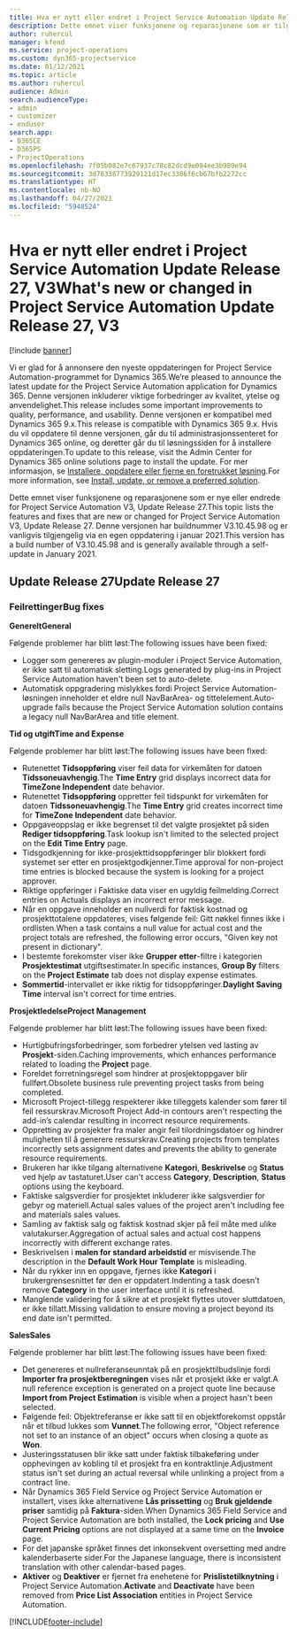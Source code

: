```yaml
---
title: Hva er nytt eller endret i Project Service Automation Update Release 27, V3
description: Dette emnet viser funksjonene og reparasjonene som er tilgjengelig i Project Service Automation Update Release 27, V3.
author: ruhercul
manager: kfend
ms.service: project-operations
ms.custom: dyn365-projectservice
ms.date: 01/12/2021
ms.topic: article
ms.author: ruhercul
audience: Admin
search.audienceType:
- admin
- customizer
- enduser
search.app:
- D365CE
- D365PS
- ProjectOperations
ms.openlocfilehash: 7f05b082e7c67937c78c82dcd9e094ee3b989e94
ms.sourcegitcommit: 3d78338773929121d17ec3386f6cb67bfb2272cc
ms.translationtype: HT
ms.contentlocale: nb-NO
ms.lasthandoff: 04/27/2021
ms.locfileid: "5948524"
---
```

# <a name="whats-new-or-changed-in-project-service-automation-update-release-27-v3"></a><span data-ttu-id="6b4da-103">Hva er nytt eller endret i Project Service Automation Update Release 27, V3</span><span class="sxs-lookup"><span data-stu-id="6b4da-103">What's new or changed in Project Service Automation Update Release 27, V3</span></span>

[!include [banner](../includes/psa-now-project-operations.md)]

<span data-ttu-id="6b4da-104">Vi er glad for å annonsere den nyeste oppdateringen for Project Service Automation-programmet for Dynamics 365.</span><span class="sxs-lookup"><span data-stu-id="6b4da-104">We’re pleased to announce the latest update for the Project Service Automation application for Dynamics 365.</span></span> <span data-ttu-id="6b4da-105">Denne versjonen inkluderer viktige forbedringer av kvalitet, ytelse og anvendelighet.</span><span class="sxs-lookup"><span data-stu-id="6b4da-105">This release includes some important improvements to quality, performance, and usability.</span></span> <span data-ttu-id="6b4da-106">Denne versjonen er kompatibel med Dynamics 365 9.x.</span><span class="sxs-lookup"><span data-stu-id="6b4da-106">This release is compatible with Dynamics 365 9.x.</span></span> <span data-ttu-id="6b4da-107">Hvis du vil oppdatere til denne versjonen, går du til administrasjonssenteret for Dynamics 365 online, og deretter går du til løsningssiden for å installere oppdateringen.</span><span class="sxs-lookup"><span data-stu-id="6b4da-107">To update to this release, visit the Admin Center for Dynamics 365 online solutions page to install the update.</span></span> <span data-ttu-id="6b4da-108">For mer informasjon, se [Installere, oppdatere eller fjerne en foretrukket løsning](/power-platform/admin/install-remove-preferred-solution).</span><span class="sxs-lookup"><span data-stu-id="6b4da-108">For more information, see [Install, update, or remove a preferred solution](/power-platform/admin/install-remove-preferred-solution).</span></span>

<span data-ttu-id="6b4da-109">Dette emnet viser funksjonene og reparasjonene som er nye eller endrede for Project Service Automation V3, Update Release 27.</span><span class="sxs-lookup"><span data-stu-id="6b4da-109">This topic lists the features and fixes that are new or changed for Project Service Automation V3, Update Release 27.</span></span> <span data-ttu-id="6b4da-110">Denne versjonen har buildnummer V3.10.45.98 og er vanligvis tilgjengelig via en egen oppdatering i januar 2021.</span><span class="sxs-lookup"><span data-stu-id="6b4da-110">This version has a build number of V3.10.45.98 and is generally available through a self-update in January 2021.</span></span>

## <a name="update-release-27"></a><span data-ttu-id="6b4da-111">Update Release 27</span><span class="sxs-lookup"><span data-stu-id="6b4da-111">Update Release 27</span></span>

### <a name="bug-fixes"></a><span data-ttu-id="6b4da-112">Feilrettinger</span><span class="sxs-lookup"><span data-stu-id="6b4da-112">Bug fixes</span></span>

<span data-ttu-id="6b4da-113">**Generelt**</span><span class="sxs-lookup"><span data-stu-id="6b4da-113">**General**</span></span>

<span data-ttu-id="6b4da-114">Følgende problemer har blitt løst:</span><span class="sxs-lookup"><span data-stu-id="6b4da-114">The following issues have been fixed:</span></span>

- <span data-ttu-id="6b4da-115">Logger som genereres av plugin-moduler i Project Service Automation, er ikke satt til automatisk sletting.</span><span class="sxs-lookup"><span data-stu-id="6b4da-115">Logs generated by plug-ins in Project Service Automation haven't been set to auto-delete.</span></span>
- <span data-ttu-id="6b4da-116">Automatisk oppgradering mislykkes fordi Project Service Automation-løsningen inneholder et eldre null NavBarArea- og tittelelement.</span><span class="sxs-lookup"><span data-stu-id="6b4da-116">Auto-upgrade fails because the Project Service Automation solution contains a legacy null NavBarArea and title element.</span></span>

<span data-ttu-id="6b4da-117">**Tid og utgift**</span><span class="sxs-lookup"><span data-stu-id="6b4da-117">**Time and Expense**</span></span>

<span data-ttu-id="6b4da-118">Følgende problemer har blitt løst:</span><span class="sxs-lookup"><span data-stu-id="6b4da-118">The following issues have been fixed:</span></span>

- <span data-ttu-id="6b4da-119">Rutenettet **Tidsoppføring** viser feil data for virkemåten for datoen **Tidssoneuavhengig**.</span><span class="sxs-lookup"><span data-stu-id="6b4da-119">The **Time Entry** grid displays incorrect data for **TimeZone Independent** date behavior.</span></span>
- <span data-ttu-id="6b4da-120">Rutenettet **Tidsoppføring** oppretter feil tidspunkt for virkemåten for datoen **Tidssoneuavhengig**.</span><span class="sxs-lookup"><span data-stu-id="6b4da-120">The **Time Entry** grid creates incorrect time for **TimeZone Independent** date behavior.</span></span>
- <span data-ttu-id="6b4da-121">Oppgaveoppslag er ikke begrenset til det valgte prosjektet på siden **Rediger tidsoppføring**.</span><span class="sxs-lookup"><span data-stu-id="6b4da-121">Task lookup isn't limited to the selected project on the **Edit Time Entry** page.</span></span>
- <span data-ttu-id="6b4da-122">Tidsgodkjenning for ikke-prosjekttidsoppføringer blir blokkert fordi systemet ser etter en prosjektgodkjenner.</span><span class="sxs-lookup"><span data-stu-id="6b4da-122">Time approval for non-project time entries is blocked because the system is looking for a project approver.</span></span>
- <span data-ttu-id="6b4da-123">Riktige oppføringer i Faktiske data viser en ugyldig feilmelding.</span><span class="sxs-lookup"><span data-stu-id="6b4da-123">Correct entries on Actuals displays an incorrect error message.</span></span>
- <span data-ttu-id="6b4da-124">Når en oppgave inneholder en nullverdi for faktisk kostnad og prosjekttotalene oppdateres, vises følgende feil: Gitt nøkkel finnes ikke i ordlisten.</span><span class="sxs-lookup"><span data-stu-id="6b4da-124">When a task contains a null value for actual cost and the project totals are refreshed, the following error occurs, "Given key not present in dictionary".</span></span>
- <span data-ttu-id="6b4da-125">I bestemte forekomster viser ikke **Grupper etter**-filtre i kategorien **Prosjektestimat** utgiftsestimater.</span><span class="sxs-lookup"><span data-stu-id="6b4da-125">In specific instances, **Group By** filters on the **Project Estimate** tab does not display expense estimates.</span></span>
- <span data-ttu-id="6b4da-126">**Sommertid**-intervallet er ikke riktig for tidsoppføringer.</span><span class="sxs-lookup"><span data-stu-id="6b4da-126">**Daylight Saving Time** interval isn't correct for time entries.</span></span>

<span data-ttu-id="6b4da-127">**Prosjektledelse**</span><span class="sxs-lookup"><span data-stu-id="6b4da-127">**Project Management**</span></span>

<span data-ttu-id="6b4da-128">Følgende problemer har blitt løst:</span><span class="sxs-lookup"><span data-stu-id="6b4da-128">The following issues have been fixed:</span></span>

- <span data-ttu-id="6b4da-129">Hurtigbufringsforbedringer, som forbedrer ytelsen ved lasting av **Prosjekt**-siden.</span><span class="sxs-lookup"><span data-stu-id="6b4da-129">Caching improvements, which enhances performance related to loading the **Project** page.</span></span>
- <span data-ttu-id="6b4da-130">Foreldet forretningsregel som hindrer at prosjektoppgaver blir fullført.</span><span class="sxs-lookup"><span data-stu-id="6b4da-130">Obsolete business rule preventing project tasks from being completed.</span></span>
- <span data-ttu-id="6b4da-131">Microsoft Project-tillegg respekterer ikke tilleggets kalender som fører til feil ressurskrav.</span><span class="sxs-lookup"><span data-stu-id="6b4da-131">Microsoft Project Add-in contours aren't respecting the add-in’s calendar resulting in incorrect resource requirements.</span></span>
- <span data-ttu-id="6b4da-132">Oppretting av prosjekter fra maler angir feil tilordningsdatoer og hindrer muligheten til å generere ressurskrav.</span><span class="sxs-lookup"><span data-stu-id="6b4da-132">Creating projects from templates incorrectly sets assignment dates and prevents the ability to generate resource requirements.</span></span>
- <span data-ttu-id="6b4da-133">Brukeren har ikke tilgang alternativene **Kategori**, **Beskrivelse** og **Status** ved hjelp av tastaturet.</span><span class="sxs-lookup"><span data-stu-id="6b4da-133">User can't access **Category**, **Description**, **Status** options using the keyboard.</span></span>
- <span data-ttu-id="6b4da-134">Faktiske salgsverdier for prosjektet inkluderer ikke salgsverdier for gebyr og materiell.</span><span class="sxs-lookup"><span data-stu-id="6b4da-134">Actual sales values of the project aren't including fee and materials sales values.</span></span>
- <span data-ttu-id="6b4da-135">Samling av faktisk salg og faktisk kostnad skjer på feil måte med ulike valutakurser.</span><span class="sxs-lookup"><span data-stu-id="6b4da-135">Aggregation of actual sales and actual cost happens incorrectly with different exchange rates.</span></span>
- <span data-ttu-id="6b4da-136">Beskrivelsen i **malen for standard arbeidstid** er misvisende.</span><span class="sxs-lookup"><span data-stu-id="6b4da-136">The description in the **Default Work Hour Template** is misleading.</span></span>
- <span data-ttu-id="6b4da-137">Når du rykker inn en oppgave, fjernes ikke **Kategori** i brukergrensesnittet før den er oppdatert.</span><span class="sxs-lookup"><span data-stu-id="6b4da-137">Indenting a task doesn't remove **Category** in the user interface until it is refreshed.</span></span>
- <span data-ttu-id="6b4da-138">Manglende validering for å sikre at et prosjekt flyttes utover sluttdatoen, er ikke tillatt.</span><span class="sxs-lookup"><span data-stu-id="6b4da-138">Missing validation to ensure moving a project beyond its end date isn't permitted.</span></span>

<span data-ttu-id="6b4da-139">**Sales**</span><span class="sxs-lookup"><span data-stu-id="6b4da-139">**Sales**</span></span>

<span data-ttu-id="6b4da-140">Følgende problemer har blitt løst:</span><span class="sxs-lookup"><span data-stu-id="6b4da-140">The following issues have been fixed:</span></span>

- <span data-ttu-id="6b4da-141">Det genereres et nullreferanseunntak på en prosjekttilbudslinje fordi **Importer fra prosjektberegningen** vises når et prosjekt ikke er valgt.</span><span class="sxs-lookup"><span data-stu-id="6b4da-141">A null reference exception is generated on a project quote line because **Import from Project Estimation** is visible when a project hasn't been selected.</span></span>
- <span data-ttu-id="6b4da-142">Følgende feil: Objektreferanse er ikke satt til en objektforekomst oppstår når et tilbud lukkes som **Vunnet**.</span><span class="sxs-lookup"><span data-stu-id="6b4da-142">The following error, "Object reference not set to an instance of an object" occurs when closing a quote as **Won**.</span></span>
- <span data-ttu-id="6b4da-143">Justeringsstatusen blir ikke satt under faktisk tilbakeføring under opphevingen av kobling til et prosjekt fra en kontraktlinje.</span><span class="sxs-lookup"><span data-stu-id="6b4da-143">Adjustment status isn't set during an actual reversal while unlinking a project from a contract line.</span></span>
- <span data-ttu-id="6b4da-144">Når Dynamics 365 Field Service og Project Service Automation er installert, vises ikke alternativene **Lås prissetting** og **Bruk gjeldende priser** samtidig på **Faktura**-siden.</span><span class="sxs-lookup"><span data-stu-id="6b4da-144">When Dynamics 365 Field Service and Project Service Automation are both installed, the **Lock pricing** and **Use Current Pricing** options are not displayed at a same time on the **Invoice** page.</span></span>
- <span data-ttu-id="6b4da-145">For det japanske språket finnes det inkonsekvent oversetting med andre kalenderbaserte sider.</span><span class="sxs-lookup"><span data-stu-id="6b4da-145">For the Japanese language, there is inconsistent translation with other calendar-based pages.</span></span>
- <span data-ttu-id="6b4da-146">**Aktiver** og **Deaktiver** er fjernet fra enehetene for **Prislistetilknytning** i Project Service Automation.</span><span class="sxs-lookup"><span data-stu-id="6b4da-146">**Activate** and **Deactivate** have been removed from **Price List Association** entities in Project Service Automation.</span></span>


[!INCLUDE[footer-include](../includes/footer-banner.md)]